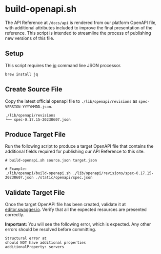 # build-openapi.sh

The API Reference at `/docs/api` is rendered from our platform OpenAPI file, with additional attributes included to improve the final presentation of the reference. This script is intended to streamline the process of publishing new versions of this file.

## Setup

This script requires the [jq](https://stedolan.github.io/jq/) command line JSON processor.

```ssh
brew install jq
```

## Create Source File

Copy the latest official openapi file to `./lib/openapi/revisions` as `spec-VERSION-YYYYMMDD.json`.

```ssh
./lib/openapi/revisions
└── spec-0.17.15-20230607.json
```

## Produce Target File

Run the following script to produce a target OpenAPI file that contains the additional fields required for publishing our API Reference to this site.

```ssh
# build-openapi.sh source.json target.json

# Example:
./lib/openapi/build-openapi.sh ./lib/openapi/revisions/spec-0.17.15-20230607.json ./static/openapi/spec.json
```

## Validate Target File

Once the target OpenAPI file has been created, validate it at [editor.swagger.io](https://editor.swagger.io/). Verify that all the expected resources are presented correctly.

**Important:** You will see the following error, which is expected. Any other errors should be resolved before committing.

```
Structural error at 
should NOT have additional properties
additionalProperty: servers
```

